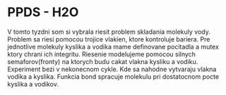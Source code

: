 # PPDS - H2O

V tomto tyzdni som si vybrala riesit problem skladania molekuly vody.
Problem sa riesi pomocou trojice vlakien, ktore kontroluje bariera. Pre jednotlive
molekuly kyslika a vodika mame definovane pocitadla a mutex ktory chrani ich integritu.
Riesenie modelujeme pomocou silnych semaforov(fronty) na ktorych budu cakat vlakna kysliku a vodiku.
Experiment bezi v nekonecnom cykle. Kde sa nahodne vytvaraju vlakna vodika a kyslika.
Funkcia bond spracuje molekulu pri dostatocnom pocte kyslika a vodikov.


